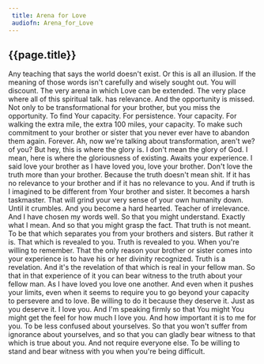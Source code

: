 ```yaml
---
 title: Arena for Love
 audiofn: Arena_for_Love
---
```


## {{page.title}}

Any teaching that says the world doesn't exist. Or this is all an
illusion. If the meaning of those words isn't carefully and wisely
sought out. You will discount. The very arena in which Love can be
extended. The very place where all of this spiritual talk. has
relevance. And the opportunity is missed. Not only to be
transformational for your brother, but you miss the opportunity. To find
Your capacity. For persistence. Your capacity. For walking the extra
mile, the extra 100 miles, your capacity. To make such commitment to
your brother or sister that you never ever have to abandon them again.
Forever. Ah, now we're talking about transformation, aren't we? of you?
But hey, this is where the glory is. I don't mean the glory of God. I
mean, here is where the gloriousness of existing. Awaits your
experience. I said love your brother as I have loved you, love your
brother. Don't love the truth more than your brother. Because the truth
doesn't mean shit. If it has no relevance to your brother and if it has
no relevance to you. And if truth is I imagined to be different from
Your brother and sister. It becomes a harsh taskmaster. That will grind
your very sense of your own humanity down. Until it crumbles. And you
become a hard hearted. Teacher of irrelevance. And I have chosen my
words well. So that you might understand. Exactly what I mean. And so
that you might grasp the fact. That truth is not meant. To be that which
separates you from your brothers and sisters. But rather it is. That
which is revealed to you. Truth is revealed to you. When you're willing
to remember. That the only reason your brother or sister comes into your
experience is to have his or her divinity recognized. Truth is a
revelation. And it's the revelation of that which is real in your fellow
man. So that in that experience of it you can bear witness to the truth
about your fellow man. As I have loved you love one another. And even
when it pushes your limits, even when it seems to require you to go
beyond your capacity to persevere and to love. Be willing to do it
because they deserve it. Just as you deserve it. I love you. And I'm
speaking firmly so that You might You might get the feel for how much I
love you. And how important it is to me for you. To be less confused
about yourselves. So that you won't suffer from ignorance about
yourselves, and so that you can gladly bear witness to that which is
true about you. And not require everyone else. To be willing to stand
and bear witness with you when you're being difficult.

